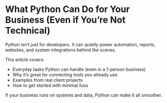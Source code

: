 # What Python Can Do for Your Business (Even if You’re Not Technical)

Python isn’t just for developers. It can quietly power automation, reports, websites, and system integrations behind the scenes.

This article covers:
- Everyday tasks Python can handle (even in a 1-person business)
- Why it’s great for connecting tools you already use
- Examples from real client projects
- How to get started with minimal fuss

If your business runs on systems and data, Python can make it all smoother.
